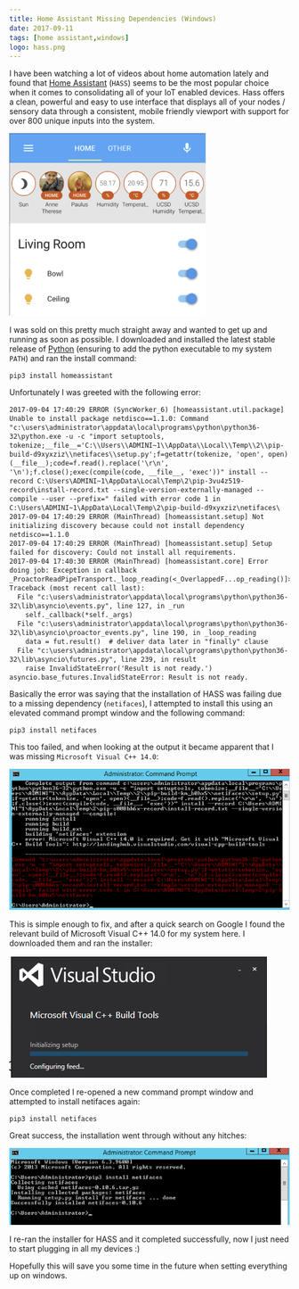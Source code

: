 ```yaml
---
title: Home Assistant Missing Dependencies (Windows)
date: 2017-09-11
tags: [home assistant,windows]
logo: hass.png
---
```


I have been watching a lot of videos about home automation lately and found that [Home Assistant](https://www.home-assistant.io/) (`HASS`) seems to be the most popular choice when it comes to consolidating all of your IoT enabled devices. Hass offers a clean, powerful and easy to use interface that displays all of your nodes / sensory data through a consistent, mobile friendly viewport with support for over 800 unique inputs into the system.

<img src="./001.png" alt="" />

I was sold on this pretty much straight away and wanted to get up and running as soon as possible. I downloaded and installed the latest stable release of [Python](https://www.python.org/) (ensuring to add the python executable to my system `PATH`) and ran the install command:

```
pip3 install homeassistant
```

Unfortunately I was greeted with the following error:

```
2017-09-04 17:40:29 ERROR (SyncWorker_6) [homeassistant.util.package] Unable to install package netdisco==1.1.0: Command "c:\users\administrator\appdata\local\programs\python\python36-32\python.exe -u -c "import setuptools, tokenize;__file__='C:\\Users\\ADMINI~1\\AppData\\Local\\Temp\\2\\pip-build-d9xyxziz\\netifaces\\setup.py';f=getattr(tokenize, 'open', open)(__file__);code=f.read().replace('\r\n', '\n');f.close();exec(compile(code, __file__, 'exec'))" install --record C:\Users\ADMINI~1\AppData\Local\Temp\2\pip-3vu4z519-record\install-record.txt --single-version-externally-managed --compile --user --prefix=" failed with error code 1 in C:\Users\ADMINI~1\AppData\Local\Temp\2\pip-build-d9xyxziz\netifaces\
2017-09-04 17:40:29 ERROR (MainThread) [homeassistant.setup] Not initializing discovery because could not install dependency netdisco==1.1.0
2017-09-04 17:40:29 ERROR (MainThread) [homeassistant.setup] Setup failed for discovery: Could not install all requirements.
2017-09-04 17:40:30 ERROR (MainThread) [homeassistant.core] Error doing job: Exception in callback _ProactorReadPipeTransport._loop_reading(<_OverlappedF...op_reading()]>)
Traceback (most recent call last):
  File "c:\users\administrator\appdata\local\programs\python\python36-32\lib\asyncio\events.py", line 127, in _run
    self._callback(*self._args)
  File "c:\users\administrator\appdata\local\programs\python\python36-32\lib\asyncio\proactor_events.py", line 190, in _loop_reading
    data = fut.result()  # deliver data later in "finally" clause
  File "c:\users\administrator\appdata\local\programs\python\python36-32\lib\asyncio\futures.py", line 239, in result
    raise InvalidStateError('Result is not ready.')
asyncio.base_futures.InvalidStateError: Result is not ready.
```

Basically the error was saying that the installation of HASS was failing due to a missing dependency (`netifaces`), I attempted to install this using an elevated command prompt window and the following command:

```
pip3 install netifaces
```

This too failed, and when looking at the output it became apparent that I was missing `Microsoft Visual C++ 14.0`:

<img src="./002.png" alt="" />

This is simple enough to fix, and after a quick search on Google I found the relevant build of Microsoft Visual C++ 14.0 for my system here. I downloaded them and ran the installer:

<img src="./003.png" alt="" />

Once completed I re-opened a new command prompt window and attempted to install netifaces again:

```
pip3 install netifaces
```

Great success, the installation went through without any hitches:

<img src="./004.png" alt="" />

I re-ran the installer for HASS and it completed successfully, now I just need to start plugging in all my devices :)

Hopefully this will save you some time in the future when setting everything up on windows.